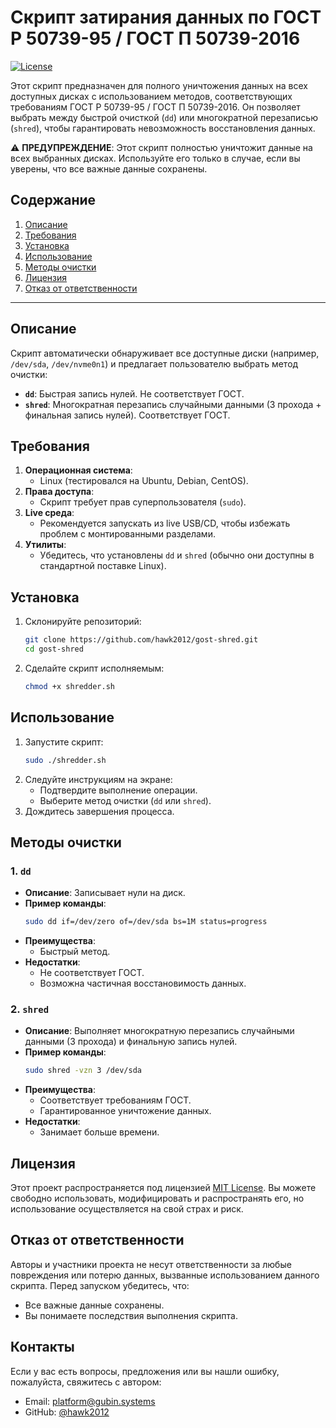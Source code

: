 # **Скрипт затирания данных по ГОСТ Р 50739-95 / ГОСТ П 50739-2016**

[![License](https://img.shields.io/badge/License-MIT-blue.svg)](LICENSE)

Этот скрипт предназначен для полного уничтожения данных на всех доступных дисках с использованием методов, соответствующих требованиям ГОСТ Р 50739-95 / ГОСТ П 50739-2016. Он позволяет выбрать между быстрой очисткой (`dd`) или многократной перезаписью (`shred`), чтобы гарантировать невозможность восстановления данных.

⚠️ **ПРЕДУПРЕЖДЕНИЕ**: Этот скрипт полностью уничтожит данные на всех выбранных дисках. Используйте его только в случае, если вы уверены, что все важные данные сохранены.

## **Содержание**
1. [Описание](#описание)
2. [Требования](#требования)
3. [Установка](#установка)
4. [Использование](#использование)
5. [Методы очистки](#методы-очистки)
6. [Лицензия](#лицензия)
7. [Отказ от ответственности](#отказ-от-ответственности)

---

## **Описание**
Скрипт автоматически обнаруживает все доступные диски (например, `/dev/sda`, `/dev/nvme0n1`) и предлагает пользователю выбрать метод очистки:
- **`dd`**: Быстрая запись нулей. Не соответствует ГОСТ.
- **`shred`**: Многократная перезапись случайными данными (3 прохода + финальная запись нулей). Соответствует ГОСТ.

## **Требования**
1. **Операционная система**:
   - Linux (тестировался на Ubuntu, Debian, CentOS).
2. **Права доступа**:
   - Скрипт требует прав суперпользователя (`sudo`).
3. **Live среда**:
   - Рекомендуется запускать из live USB/CD, чтобы избежать проблем с монтированными разделами.
4. **Утилиты**:
   - Убедитесь, что установлены `dd` и `shred` (обычно они доступны в стандартной поставке Linux).

## **Установка**
1. Склонируйте репозиторий:
   ```bash
   git clone https://github.com/hawk2012/gost-shred.git
   cd gost-shred
   ```
2. Сделайте скрипт исполняемым:
   ```bash
   chmod +x shredder.sh
   ```

## **Использование**
1. Запустите скрипт:
   ```bash
   sudo ./shredder.sh
   ```
2. Следуйте инструкциям на экране:
   - Подтвердите выполнение операции.
   - Выберите метод очистки (`dd` или `shred`).
3. Дождитесь завершения процесса.

## **Методы очистки**
### **1. `dd`**
- **Описание**: Записывает нули на диск.
- **Пример команды**:
  ```bash
  sudo dd if=/dev/zero of=/dev/sda bs=1M status=progress
  ```
- **Преимущества**:
  - Быстрый метод.
- **Недостатки**:
  - Не соответствует ГОСТ.
  - Возможна частичная восстановимость данных.

### **2. `shred`**
- **Описание**: Выполняет многократную перезапись случайными данными (3 прохода) и финальную запись нулей.
- **Пример команды**:
  ```bash
  sudo shred -vzn 3 /dev/sda
  ```
- **Преимущества**:
  - Соответствует требованиям ГОСТ.
  - Гарантированное уничтожение данных.
- **Недостатки**:
  - Занимает больше времени.

## **Лицензия**
Этот проект распространяется под лицензией [MIT License](LICENSE). Вы можете свободно использовать, модифицировать и распространять его, но использование осуществляется на свой страх и риск.

## **Отказ от ответственности**
Авторы и участники проекта не несут ответственности за любые повреждения или потерю данных, вызванные использованием данного скрипта. Перед запуском убедитесь, что:
- Все важные данные сохранены.
- Вы понимаете последствия выполнения скрипта.

## **Контакты**
Если у вас есть вопросы, предложения или вы нашли ошибку, пожалуйста, свяжитесь с автором:
- Email: platform@gubin.systems
- GitHub: [@hawk2012](https://github.com/hawk2012)
